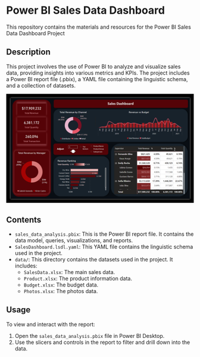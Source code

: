 # Power BI Sales Data Dashboard

This repository contains the materials and resources for the Power BI Sales Data Dashboard Project

## Description

This project involves the use of Power BI to analyze and visualize sales data, providing insights into various metrics and KPIs. The project includes a Power BI report file (.pbix), a YAML file containing the linguistic schema, and a collection of datasets.

![Power BI Report Screenshot](images\sales_dashboard_red.png)

## Contents

- `sales_data_analysis.pbix`: This is the Power BI report file. It contains the data model, queries, visualizations, and reports.
- `SalesDashboard.lsdl.yaml`: This YAML file contains the linguistic schema used in the project.
- `data/`: This directory contains the datasets used in the project. It includes:
  - `SalesData.xlsx`: The main sales data.
  - `Product.xlsx`: The product information data.
  - `Budget.xlsx`: The budget data.
  - `Photos.xlsx`: The photos data.


## Usage

To view and interact with the report:

1. Open the `sales_data_analysis.pbix` file in Power BI Desktop.
2. Use the slicers and controls in the report to filter and drill down into the data.


